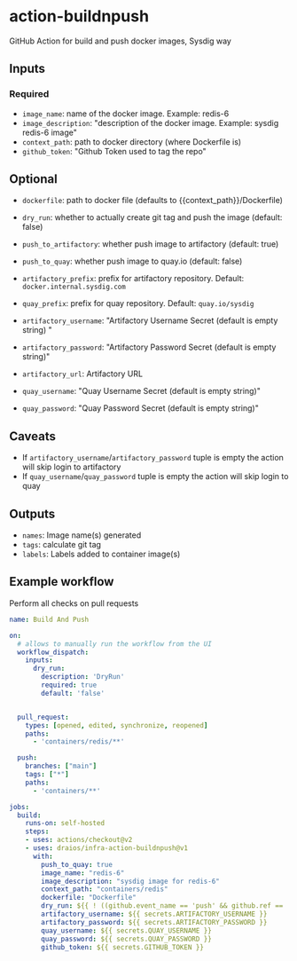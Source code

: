 # action-buildnpush

GitHub Action for build and push docker images, Sysdig way

## Inputs

### Required

- `image_name`: name of the docker image. Example: redis-6
- `image_description`: "description of the docker image. Example: sysdig redis-6 image"
- `context_path`: path to docker directory (where Dockerfile is)
- `github_token`: "Github Token used to tag the repo"

## Optional

- `dockerfile`:  path to docker file (defaults to {{context_path}}/Dockerfile)
- `dry_run`: whether to actually create git tag and push the image (default: false)
- `push_to_artifactory`: whether push image to artifactory (default: true)
- `push_to_quay`: whether push image to quay.io (default: false)
- `artifactory_prefix`: prefix for artifactory repository. Default: `docker.internal.sysdig.com`
- `quay_prefix`: prefix for quay repository. Default: `quay.io/sysdig`

- `artifactory_username`: "Artifactory Username Secret (default is empty string) "
- `artifactory_password`: "Artifactory Password Secret (default is empty string)"
- `artifactory_url`: Artifactory URL

- `quay_username`: "Quay Username Secret (default is empty string)"
- `quay_password`: "Quay Password Secret (default is empty string)"

## Caveats

- If `artifactory_username`/`artifactory_password` tuple is empty the action will skip login to artifactory
- If `quay_username`/`quay_password` tuple is empty the action will skip login to quay

## Outputs

- `names`: Image name(s) generated
- `tags`: calculate git tag
- `labels`: Labels added to container image(s)

## Example workflow

Perform all checks on pull requests

```yaml
name: Build And Push

on:
  # allows to manually run the workflow from the UI
  workflow_dispatch:
    inputs:
      dry_run:
        description: 'DryRun'
        required: true
        default: 'false'


  pull_request:
    types: [opened, edited, synchronize, reopened]
    paths:
      - 'containers/redis/**'

  push:
    branches: ["main"]
    tags: ["*"]
    paths:
      - 'containers/**'

jobs:
  build:
    runs-on: self-hosted
    steps:
    - uses: actions/checkout@v2
    - uses: draios/infra-action-buildnpush@v1
      with:
        push_to_quay: true
        image_name: "redis-6"
        image_description: "sysdig image for redis-6"
        context_path: "containers/redis"
        dockerfile: "Dockerfile"
        dry_run: ${{ ! ((github.event_name == 'push' && github.ref == 'refs/heads/main') || (github.event_name == 'workflow_dispatch' && github.event.inputs.dry_run == 'false')) }}
        artifactory_username: ${{ secrets.ARTIFACTORY_USERNAME }}
        artifactory_password: ${{ secrets.ARTIFACTORY_PASSWORD }}
        quay_username: ${{ secrets.QUAY_USERNAME }}
        quay_password: ${{ secrets.QUAY_PASSWORD }}
        github_token: ${{ secrets.GITHUB_TOKEN }}
```
